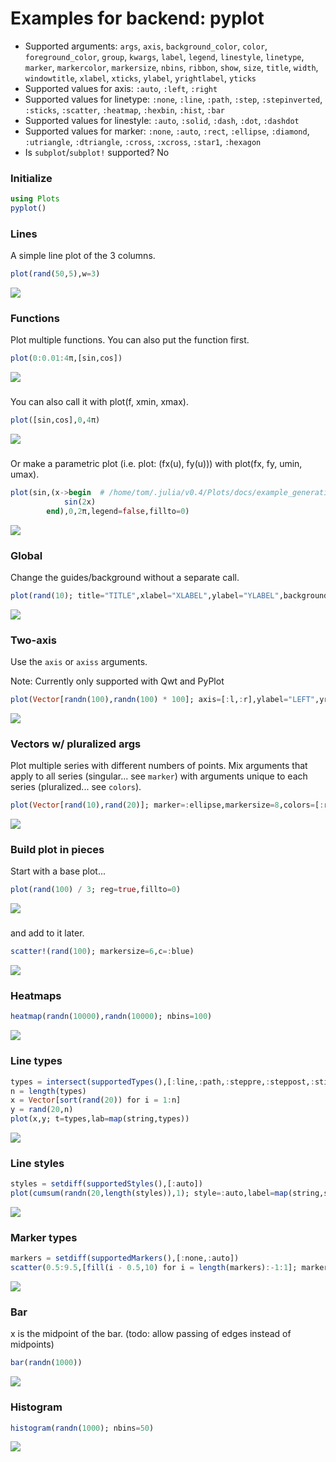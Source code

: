 # Examples for backend: pyplot

- Supported arguments: `args`, `axis`, `background_color`, `color`, `foreground_color`, `group`, `kwargs`, `label`, `legend`, `linestyle`, `linetype`, `marker`, `markercolor`, `markersize`, `nbins`, `ribbon`, `show`, `size`, `title`, `width`, `windowtitle`, `xlabel`, `xticks`, `ylabel`, `yrightlabel`, `yticks`
- Supported values for axis: `:auto`, `:left`, `:right`
- Supported values for linetype: `:none`, `:line`, `:path`, `:step`, `:stepinverted`, `:sticks`, `:scatter`, `:heatmap`, `:hexbin`, `:hist`, `:bar`
- Supported values for linestyle: `:auto`, `:solid`, `:dash`, `:dot`, `:dashdot`
- Supported values for marker: `:none`, `:auto`, `:rect`, `:ellipse`, `:diamond`, `:utriangle`, `:dtriangle`, `:cross`, `:xcross`, `:star1`, `:hexagon`
- Is `subplot`/`subplot!` supported? No

### Initialize

```julia
using Plots
pyplot()
```

### Lines

A simple line plot of the 3 columns.

```julia
plot(rand(50,5),w=3)
```

![](../img/pyplot/pyplot_example_1.png)

### Functions

Plot multiple functions.  You can also put the function first.

```julia
plot(0:0.01:4π,[sin,cos])
```

![](../img/pyplot/pyplot_example_2.png)

### 

You can also call it with plot(f, xmin, xmax).

```julia
plot([sin,cos],0,4π)
```

![](../img/pyplot/pyplot_example_3.png)

### 

Or make a parametric plot (i.e. plot: (fx(u), fy(u))) with plot(fx, fy, umin, umax).

```julia
plot(sin,(x->begin  # /home/tom/.julia/v0.4/Plots/docs/example_generation.jl, line 33:
            sin(2x)
        end),0,2π,legend=false,fillto=0)
```

![](../img/pyplot/pyplot_example_4.png)

### Global

Change the guides/background without a separate call.

```julia
plot(rand(10); title="TITLE",xlabel="XLABEL",ylabel="YLABEL",background_color=RGB(0.2,0.2,0.2))
```

![](../img/pyplot/pyplot_example_5.png)

### Two-axis

Use the `axis` or `axiss` arguments.

Note: Currently only supported with Qwt and PyPlot

```julia
plot(Vector[randn(100),randn(100) * 100]; axis=[:l,:r],ylabel="LEFT",yrightlabel="RIGHT")
```

![](../img/pyplot/pyplot_example_6.png)

### Vectors w/ pluralized args

Plot multiple series with different numbers of points.  Mix arguments that apply to all series (singular... see `marker`) with arguments unique to each series (pluralized... see `colors`).

```julia
plot(Vector[rand(10),rand(20)]; marker=:ellipse,markersize=8,colors=[:red,:blue])
```

![](../img/pyplot/pyplot_example_7.png)

### Build plot in pieces

Start with a base plot...

```julia
plot(rand(100) / 3; reg=true,fillto=0)
```

![](../img/pyplot/pyplot_example_8.png)

### 

and add to it later.

```julia
scatter!(rand(100); markersize=6,c=:blue)
```

![](../img/pyplot/pyplot_example_9.png)

### Heatmaps



```julia
heatmap(randn(10000),randn(10000); nbins=100)
```

![](../img/pyplot/pyplot_example_10.png)

### Line types



```julia
types = intersect(supportedTypes(),[:line,:path,:steppre,:steppost,:sticks,:scatter])
n = length(types)
x = Vector[sort(rand(20)) for i = 1:n]
y = rand(20,n)
plot(x,y; t=types,lab=map(string,types))
```

![](../img/pyplot/pyplot_example_11.png)

### Line styles



```julia
styles = setdiff(supportedStyles(),[:auto])
plot(cumsum(randn(20,length(styles)),1); style=:auto,label=map(string,styles),w=5)
```

![](../img/pyplot/pyplot_example_12.png)

### Marker types



```julia
markers = setdiff(supportedMarkers(),[:none,:auto])
scatter(0.5:9.5,[fill(i - 0.5,10) for i = length(markers):-1:1]; marker=:auto,label=map(string,markers),markersize=10)
```

![](../img/pyplot/pyplot_example_13.png)

### Bar

x is the midpoint of the bar. (todo: allow passing of edges instead of midpoints)

```julia
bar(randn(1000))
```

![](../img/pyplot/pyplot_example_14.png)

### Histogram



```julia
histogram(randn(1000); nbins=50)
```

![](../img/pyplot/pyplot_example_15.png)


